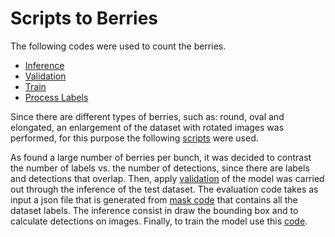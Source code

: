 # Scripts to Berries

The following codes were used to count the berries.

- [Inference](https://github.com/frankh077/detectron2_aux_scripts/blob/main/Scripts%20to%20Berries/inference.py)
- [Validation](https://github.com/frankh077/detectron2_aux_scripts/blob/main/Scripts%20to%20Berries/validation.py)
- [Train](https://github.com/frankh077/detectron2_aux_scripts/blob/main/Scripts%20to%20Berries/train.py)
- [Process Labels](https://github.com/frankh077/detectron2_aux_scripts/tree/main/Scripts%20to%20Berries/Script%20to%20Processing%20Labels)

Since there are different types of berries, such as: round, oval and elongated, an enlargement of the dataset with rotated images was performed, for this purpose the following [scripts](https://github.com/frankh077/detectron2_aux_scripts/tree/main/Script%20to%20Data%20Augmentation) were used.

As found a large number of berries per bunch, it was decided to contrast the number of labels vs. the number of detections, since there are labels and detections that overlap. Then, apply [validation](https://github.com/frankh077/detectron2_aux_scripts/blob/main/Scripts%20to%20Berries/evaluation.py) of the model was carried out through the inference of the test dataset. The evaluation code takes as input a json file that is generated from [mask code](https://github.com/frankh077/detectron2_aux_scripts/blob/main/Scripts%20to%20Berries/Script%20to%20Processing%20Labels/mask.py) that contains all the dataset labels.
The inference  consist in draw the bounding box  and to calculate detections on images. Finally, to train the model use this [code](https://github.com/frankh077/detectron2_aux_scripts/blob/main/Scripts%20to%20Berries/train.py).
